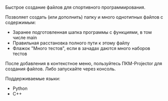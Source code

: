Быстрое создание файлов для спортивного программирования.

Позволяет создать (или дополнить) папку и много однотипных файлов с содержимым:
* Заранее подготовленная шапка программы с функциями, в том числе main
* Правильная расстановка полного пути к этому файлу
* Флажок "Много тестов", если в зачадах даются много наборов тестов

После добавления в контекстное меню, пользуйтесь ПКМ-Projector для создания файлов. Либо запускайте через консоль.

Поддерживаемые языки:
* Python
* C++
